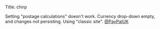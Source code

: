 Title: chirp

Setting "postage calculations" doesn't work. Currency drop-down empty, and changes not persisting. Using "classic site". <a href="http://twitter.com/PayPalUK">@PayPalUK</a>
